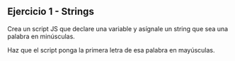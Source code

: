 ## Ejercicio 1 - Strings

Crea un script JS que declare una variable y asígnale un string que sea una palabra en minúsculas.

Haz que el script ponga la primera letra de esa palabra en mayúsculas.